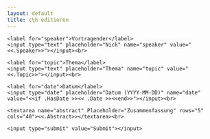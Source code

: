 ```yaml
---
layout: default
title: c¼h editieren
---
```

<form method="POST" action="edit_c14.html">
	<input type="hidden" name="id" value="<<.Id>>"></input>

	<label for="speaker">Vortragender</label>
	<input type="text" placeholder="Nick" name="speaker" value="<<.Speaker>>"></input><br>

	<label for="topic">Thema</label>
	<input type="text" placeholder="Thema" name="topic" value="<<.Topic>>"></input><br>

	<label for="date">Datum</label>
	<input type="date" placeholder="Datum (YYYY-MM-DD)" name="date" value="<<if .HasDate >><< .Date >><<end>>"></input><br>

	<textarea name="abstract" Placeholder="Zusammenfassung" rows="5" cols="40"><<.Abstract>></textarea><br>

	<input type="submit" value="Submit"></input>

</form>
